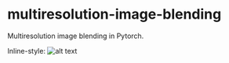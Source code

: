 # multiresolution-image-blending
Multiresolution image blending in Pytorch.


Inline-style: 
![alt text](https://github.com/bsuleymanov/multiresolution-image-blending/output/orapple.png)